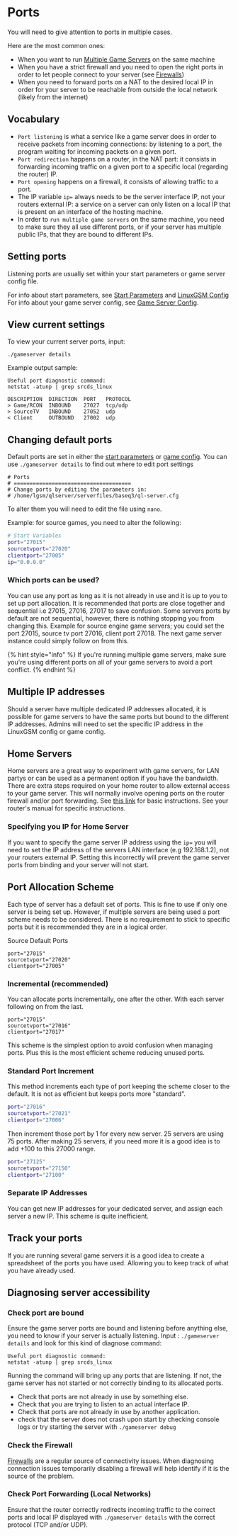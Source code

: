 # Ports

You will need to give attention to ports in multiple cases.

Here are the most common ones:

* When you want to run [Multiple Game Servers](../features/multiple-game-servers.md) on the same machine
* When you have a strict firewall and you need to open the right ports in order to let people connect to your server \(see [Firewalls](../linux/firewalls.md)\)
* When you need to forward ports on a NAT to the desired local IP in order for your server to be reachable from outside the local network \(likely from the internet\)

## Vocabulary

* `Port listening` is what a service like a game server does in order to receive packets from incoming connections: by listening to a port, the program waiting for incoming packets on a given port.
* `Port redirection` happens on a router, in the NAT part: it consists in forwarding incoming traffic on a given port to a specific local \(regarding the router\) IP.
* `Port opening` happens on a firewall, it consists of allowing traffic to a port.
* The IP variable `ip=` always needs to be the server interface IP, not your routers external IP: a service on a server can only listen on a local IP that is present on an interface of the hosting machine.
* In order to `run multiple game servers` on the same machine, you need to make sure they all use different ports, or if your server has multiple public IPs, that they are bound to different IPs.

## Setting ports

Listening ports are usually set within your start parameters or game server config file.

For info about start parameters, see [Start Parameters](start-parameters.md) and [LinuxGSM Config](linuxgsm-config.md) For info about your game server config, see [Game Server Config](game-server-config.md).

## View current settings

To view your current server ports, input:

`./gameserver details`

Example output sample:

```text
Useful port diagnostic command:
netstat -atunp | grep srcds_linux

DESCRIPTION  DIRECTION  PORT   PROTOCOL
> Game/RCON  INBOUND    27027  tcp/udp
> SourceTV   INBOUND    27052  udp
< Client     OUTBOUND   27002  udp
```

## Changing default ports

Default ports are set in either the [start parameters](start-parameters.md) or [game config](game-server-config.md). You can use `./gameserver details` to find out where to edit port settings

```text
# Ports
# =====================================
# Change ports by editing the parameters in:
# /home/lgsm/qlserver/serverfiles/baseq3/ql-server.cfg
```

To alter them you will need to edit the file using `nano`.

Example: for source games, you need to alter the following:

```bash
# Start Variables
port="27015"
sourcetvport="27020"
clientport="27005"
ip="0.0.0.0"
```

### Which ports can be used?

You can use any port as long as it is not already in use and it is up to you to set up port allocation. It is recommended that ports are close together and sequential i.e 27015, 27016, 27017 to save confusion. Some servers ports by default are not sequential, however, there is nothing stopping you from changing this. Example for source engine game servers; you could set the port 27015, source tv port 27016, client port 27018. The next game server instance could simply follow on from this.

{% hint style="info" %}
If you're running multiple game servers, make sure you're using different ports on all of your game servers to avoid a port conflict.
{% endhint %}

## Multiple IP addresses

Should a server have multiple dedicated IP addresses allocated, it is possible for game servers to have the same ports but bound to the different IP addresses. Admins will need to set the specific IP address in the LinuxGSM config or game config.

## Home Servers

Home servers are a great way to experiment with game servers, for LAN partys or can be used as a permanent option if you have the bandwidth. There are extra steps required on your home router to allow external access to your game server. This will normally involve opening ports on the router firewall and/or port forwarding. See [this link](https://www.howtogeek.com/66214/how-to-forward-ports-on-your-router/) for basic instructions. See your router's manual for specific instructions.

### Specifying you IP for Home Server

If you want to specify the game server IP address using the `ip=` you will need to set the IP address of the servers LAN interface \(e.g 192.168.1.2\), not your routers external IP. Setting this incorrectly will prevent the game server ports from binding and your server will not start.

## Port Allocation Scheme

Each type of server has a default set of ports. This is fine to use if only one server is being set up. However, if multiple servers are being used a port scheme needs to be considered. There is no requirement to stick to specific ports but it is recommended they are in a logical order.

Source Default Ports

```text
port="27015"
sourcetvport="27020"
clientport="27005"
```

### Incremental \(recommended\)

You can allocate ports incrementally, one after the other. With each server following on from the last.

```text
port="27015"
sourcetvport="27016"
clientport="27017"
```

This scheme is the simplest option to avoid confusion when managing ports. Plus this is the most efficient scheme reducing unused ports.

### Standard Port Increment

This method increments each type of port keeping the scheme closer to the default. It is not as efficient but keeps ports more "standard".

```bash
port="27016"
sourcetvport="27021"
clientport="27006"
```

Then increment those port by 1 for every new server. 25 servers are using 75 ports. After making 25 servers, if you need more it is a good idea is to add +100 to this 27000 range.

```bash
port="27125"
sourcetvport="27150"
clientport="27100"
```

### Separate IP Addresses

You can get new IP addresses for your dedicated server, and assign each server a new IP. This scheme is quite inefficient.

## Track your ports

If you are running several game servers it is a good idea to create a spreadsheet of the ports you have used. Allowing you to keep track of what you have already used.

## Diagnosing server accessibility

### Check port are bound

Ensure the game server ports are bound and listening before anything else, you need to know if your server is actually listening. Input : `./gameserver details` and look for this kind of diagnose command:

```text
Useful port diagnostic command:
netstat -atunp | grep srcds_linux
```

Running the command will bring up any ports that are listening. If not, the game server has not started or not correctly binding to its allocated ports. 

* Check that ports are not already in use by something else.
* Check that you are trying to listen to an actual interface IP.
* Check that ports are not already in use by another application.
* check that the server does not crash upon start by checking console logs or try starting the server with `./gameserver debug`

### Check the Firewall

[Firewalls](../linux/firewalls.md) are a regular source of connectivity issues. When diagnosing connection issues temporarily disabling a firewall will help identify if it is the source of the problem.

### Check Port Forwarding \(Local Networks\)

Ensure that the router correctly redirects incoming traffic to the correct ports and local IP displayed with `./gameserver details` with the correct protocol \(TCP and/or UDP\).

